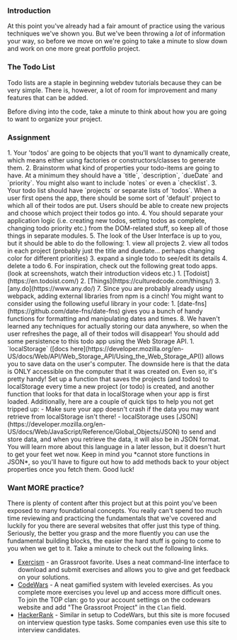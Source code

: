 ### Introduction
At this point you've already had a fair amount of practice using the various techniques we've shown you. But we've been throwing a _lot_ of information your way, so before we move on we're going to take a minute to slow down and work on one more great portfolio project.

### The Todo List

Todo lists are a staple in beginning webdev tutorials because they can be very simple.  There is, however, a lot of room for improvement and many features that can be added.

Before diving into the code, take a minute to think about how you are going to want to organize your project.

### Assignment

<div class="lesson-content__panel" markdown="1">
1. Your 'todos' are going to be objects that you'll want to dynamically create, which means either using factories or constructors/classes to generate them.
2. Brainstorm what kind of properties your todo-items are going to have. At a minimum they should have a `title`, `description`, `dueDate` and `priority`.  You might also want to include `notes`  or even a `checklist`.
3. Your todo list should have `projects` or separate lists of `todos`.  When a user first opens the app, there should be some sort of 'default' project to which all of their todos are put.  Users should be able to create new projects and choose which project their todos go into.
4. You should separate your application logic (i.e. creating new todos, setting todos as complete, changing todo priority etc.) from the DOM-related stuff, so keep all of those things in separate modules.
5. The look of the User Interface is up to you, but it should be able to do the following:
   1. view all projects
   2. view all todos in each project (probably just the title and duedate... perhaps changing color for different priorities)
   3. expand a single todo to see/edit its details
   4. delete a todo
6. For inspiration, check out the following great todo apps. (look at screenshots, watch their introduction videos etc.)
   1. [Todoist](https://en.todoist.com/)
   2. [Things](https://culturedcode.com/things/)
   3. [any.do](https://www.any.do/)
7. Since you are probably already using webpack, adding external libraries from npm is a cinch!  You might want to consider using the following useful library in your code:
   1. [date-fns](https://github.com/date-fns/date-fns) gives you a bunch of handy functions for formatting and manipulating dates and times.
8. We haven't learned any techniques for actually storing our data anywhere, so when the user refreshes the page, all of their todos will disappear! You should add some persistence to this todo app using the Web Storage API.
   1. `localStorage` ([docs here](https://developer.mozilla.org/en-US/docs/Web/API/Web_Storage_API/Using_the_Web_Storage_API)) allows you to save data on the user's computer. The downside here is that the data is ONLY accessible on the computer that it was created on. Even so, it's pretty handy! Set up a function that saves the projects (and todos) to localStorage every time a new project (or todo) is created, and another function that looks for that data in localStorage when your app is first loaded. Additionally, here are a couple of quick tips to help you not get tripped up:
      - Make sure your app doesn't crash if the data you may want retrieve from localStorage isn't there!
      - localStorage uses [JSON](https://developer.mozilla.org/en-US/docs/Web/JavaScript/Reference/Global_Objects/JSON) to send and store data, and when you retrieve the data, it will also be in JSON format. You will learn more about this language in a later lesson, but it doesn't hurt to get your feet wet now. Keep in mind you *cannot store functions in JSON*, so you'll have to figure out how to add methods back to your object properties once you fetch them. Good luck!

</div>

###  Want MORE practice?

There is plenty of content after this project but at this point you've been exposed to many foundational concepts. You really can't spend too much time reviewing and practicing the fundamentals that we've covered and luckily for you there are several websites that offer just this type of thing. Seriously, the better you grasp and the more fluently you can use the fundamental building blocks, the easier the hard stuff is going to come to you when we get to it. Take a minute to check out the following links.

- [Exercism](http://exercism.io/) - an Grassroot favorite.  Uses a neat command-line interface to download and submit exercises and allows you to give and get feedback on your solutions.
- [CodeWars](https://www.codewars.com/) - A neat gamified system with leveled exercises.  As you complete more exercises you level up and access more difficult ones. To join the TOP clan: go to your account settings on the codewars website and add "The Grassroot Project" in the `Clan` field. 
- [HackerRank](https://www.hackerrank.com/) - Similar in setup to CodeWars, but this site is more focused on interview question type tasks.  Some companies even use this site to interview candidates.
